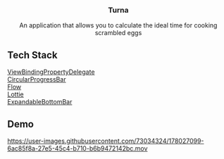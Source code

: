 <!-- PROJECT LOGO -->
<br />
<div align="center">
  
  <a href='https://svgshare.com/s/iwd' ><img src='https://svgshare.com/i/iwd.svg' title='' /></a>

  <h3 align="center">Turna</h3>

  <p align="center">
    An application that allows you to calculate the ideal time for cooking scrambled eggs
  </p>
</div>

## Tech Stack

[ViewBindingPropertyDelegate](https://github.com/androidbroadcast/ViewBindingPropertyDelegate)\
[CircularProgressBar](https://github.com/lopspower/CircularProgressBar)\
[Flow](https://github.com/Kotlin/kotlinx.coroutines)\
[Lottie](https://github.com/airbnb/lottie-android)\
[ExpandableBottomBar](https://github.com/st235/ExpandableBottomBar)


## Demo
https://user-images.githubusercontent.com/73034324/178027099-6ac85f8a-27e5-45c4-b710-b6b9472142bc.mov

